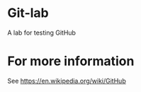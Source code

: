 # Git-lab
A lab for testing GitHub

# For more information

See https://en.wikipedia.org/wiki/GitHub
